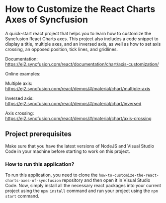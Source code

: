 # How to Customize the React Charts Axes of Syncfusion

A quick-start react project that helps you to learn how to customize the Syncfusion React Charts axes.  This project also includes a code snippet to display a title, multiple axes, and an inversed axis, as well as how to set axis crossing, an opposed position, tick lines, and gridlines. 

Documentation: https://ej2.syncfusion.com/react/documentation/chart/axis-customization/

Online examples: 

Multiple axis: https://ej2.syncfusion.com/react/demos/#/material/chart/multiple-axis

Inversed axis: https://ej2.syncfusion.com/react/demos/#/material/chart/inversed

Axis crossing: https://ej2.syncfusion.com/react/demos/#/material/chart/axis-crossing

## Project prerequisites

Make sure that you have the latest versions of NodeJS and Visual Studio Code in your machine before starting to work on this project.

### How to run this application?

To run this application, you need to clone the `how-to-customize-the-react-charts-axes-of-syncfusion` repository and then open it in Visual Studio Code. Now, simply install all the necessary react packages into your current project using the `npm install` command and run your project using the `npm start` command.